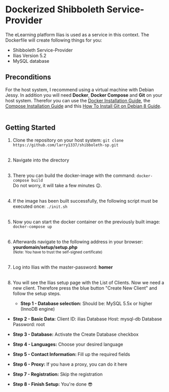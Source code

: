 # Dockerized Shibboleth Service-Provider

The eLearning platform Ilias is used as a service in this context.
The Dockerfile will create following things for you:
- Shibboleth Service-Provider
- Ilias Version 5.2
- MySQL database

## Preconditions
For the host system, I recommend using a virtual machine with Debian Jessy. In addition you will need **Docker**, **Docker Compose** and **Git** on your host system. 
Therefor you can use the [Docker Installation Guide](https://docs.docker.com/engine/installation/linux/debian/), the [Compose Installation Guide](https://docs.docker.com/compose/install/) and this [How To Install Git on Debian 8 Guide](https://www.digitalocean.com/community/tutorials/how-to-install-git-on-debian-8).
<br><br>

## Getting Started
1. Clone the repository on your host system: `git clone https://github.com/larry1337/shibboleth-sp.git`
<br><br>
2. Navigate into the directory
<br><br>
3. There you can build the docker-image with the command: `docker-compose build`<br>
Do not worry, it will take a few minutes :wink:.
<br><br>
4. If the image has been built successfully, the following script must be executed once: `./init.sh`
<br><br>
5. Now you can start the docker container on the previously built image: `docker-compose up`
<br><br>
6. Afterwards navigate to the following address in your browser: **yourdomain/setup/setup.php** <br>
<sub>(Note: You have to trust the self-signed certificate)</sub>
<br><br>
7. Log into Ilias with the master-password: **homer**
<br><br>
8. You will see the Ilias setup page with the List of Clients. Now we need a new client. Therefore press the blue button "Create New Client" and follow the setup steps.

	- **Step 1 - Database selection:** 
	Should be: MySQL 5.5x or higher (InnoDB engine)

- **Step 2 - Basic Data:** 
Client ID: ilias
Database Host: mysql-db
Database Password: root

- **Step 3 - Database:**
Activate the Create Database checkbox

- **Step 4 - Languages:**
Choose your desired language

- **Step 5 - Contact Information:**
Fill up the required fields

- **Step 6 - Proxy:**
If you have a proxy, you can do it here

- **Step 7 - Registration:**
 Skip the registration

- **Step 8 - Finish Setup:** 
You're done :sunglasses:

